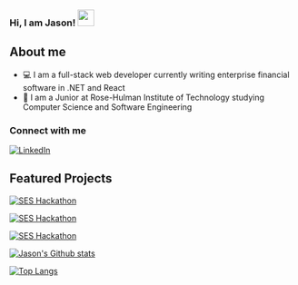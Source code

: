 ### Hi, I am Jason! <img src="https://github.com/TheDudeThatCode/TheDudeThatCode/blob/master/Assets/Hi.gif" width="29px">

## About me

- 💻 I am a full-stack web developer currently writing enterprise financial software in .NET and React
- 🏫 I am a Junior at Rose-Hulman Institute of Technology studying Computer Science and Software Engineering

### Connect with me

[![LinkedIn](https://img.shields.io/badge/LinkedIn-0077B5?style=for-the-badge&logo=linkedin&logoColor=white)][linkedin]

## Featured Projects

[![SES Hackathon](https://github-readme-stats.vercel.app/api/pin/?username=RealJasomo&repo=QueerSpaces)](https://github.com/RealJasomo/QueerSpaces)

[![SES Hackathon](https://github-readme-stats.vercel.app/api/pin/?username=RealJasomo&repo=LegoInventoryTrackerProject)](https://github.com/RealJasomo/LegoInventoryTrackerProject)

[![SES Hackathon](https://github-readme-stats.vercel.app/api/pin/?username=RealJasomo&repo=SES-Hackathon-Investors)](https://github.com/RealJasomo/SES-Hackathon-Investors)

[![Jason's Github stats](https://github-readme-stats.vercel.app/api?username=RealJasomo&count_private=true&hide=star&theme=tokyonight)](https://github.com/anuraghazra/github-readme-stats)

[![Top Langs](https://github-readme-stats.vercel.app/api/top-langs/?username=RealJasomo&layout=compact&theme=tokyonight)](https://github.com/anuraghazra/github-readme-stats)

[linkedin]: https://www.linkedin.com/in/jason-cramer-617881190/
